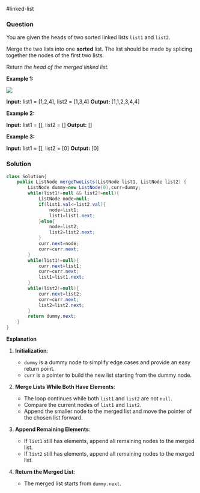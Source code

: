 #linked-list 
### Question
You are given the heads of two sorted linked lists `list1` and `list2`.

Merge the two lists into one **sorted** list. The list should be made by splicing together the nodes of the first two lists.

Return _the head of the merged linked list_.

**Example 1:**

![](https://assets.leetcode.com/uploads/2020/10/03/merge_ex1.jpg)

**Input:** list1 = [1,2,4], list2 = [1,3,4]
**Output:** [1,1,2,3,4,4]

**Example 2:**

**Input:** list1 = [], list2 = []
**Output:** []

**Example 3:**

**Input:** list1 = [], list2 = [0]
**Output:** [0]

### Solution
```java
class Solution{
	public ListNode mergeTwoLists(ListNode list1, ListNode list2) {  
	    ListNode dummy=new ListNode(0),curr=dummy;  
	    while(list1!=null && list2!=null){  
	        ListNode node=null;  
	        if(list1.val<=list2.val){  
	            node=list1;  
	            list1=list1.next;  
	        }else{  
	            node=list2;  
	            list2=list2.next;  
	        }  
	        curr.next=node;  
	        curr=curr.next;  
	    }  
	    while(list1!=null){  
	        curr.next=list1;  
	        curr=curr.next;  
	        list1=list1.next;  
	    }  
	    while(list2!=null){  
	        curr.next=list2;  
	        curr=curr.next;  
	        list2=list2.next;  
	    }  
	    return dummy.next;  
	}
}
```

**Explanation**
1. **Initialization**:
    
    - `dummy` is a dummy node to simplify edge cases and provide an easy return point.
    - `curr` is a pointer to build the new list starting from the dummy node.
2. **Merge Lists While Both Have Elements**:
    
    - The loop continues while both `list1` and `list2` are not `null`.
    - Compare the current nodes of `list1` and `list2`.
    - Append the smaller node to the merged list and move the pointer of the chosen list forward.
3. **Append Remaining Elements**:
    
    - If `list1` still has elements, append all remaining nodes to the merged list.
    - If `list2` still has elements, append all remaining nodes to the merged list.
4. **Return the Merged List**:
    
    - The merged list starts from `dummy.next`.